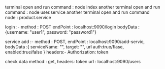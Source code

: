 terminal open and run command : node index
another terminal open and run command : node user.service
another terminal open and run command node : product.service


login :-
method : POST
endPoint : localhost:9090/login
bodyData :{username: "user1", password: "password1"}

service add :-
method : POST,
endPoint : localhost:9090/add-servic,
bodyData :{
serviceName: "", 
target: "",     url
auth:true/flase,
enabled:true/false
}
headers:-
Authorization: token



check data
method : get,
headers: token
url : localhost:9090/users

